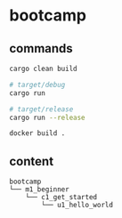 # bootcamp

## commands

```bash
cargo clean build

# target/debug
cargo run

# target/release
cargo run --release

docker build .
```

## content

```
bootcamp
└── m1_beginner
    └── c1_get_started
        └── u1_hello_world
```
